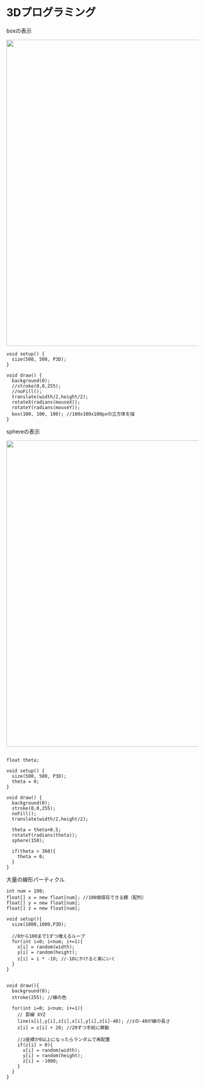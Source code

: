 

# 3Dプログラミング

boxの表示

<img src="https://github.com/55Kaerukun/Processing/blob/master/images/box.png" width="800px"> 

```
void setup() {
  size(500, 500, P3D);
}
 
void draw() {
  background(0);
  //stroke(0,0,255);
  //noFill();
  translate(width/2,height/2);
  rotateX(radians(mouseX));
  rotateY(radians(mouseY));
  box(100, 100, 100); //100x100x100pxの立方体を描
}
```

sphereの表示

<img src="https://github.com/55Kaerukun/Processing/blob/master/images/sphere.png" width="800px"> 


```

float theta;

void setup() {
  size(500, 500, P3D);
  theta = 0;
}
 
void draw() {
  background(0);
  stroke(0,0,255);
  noFill();
  translate(width/2,height/2);
  
  theta = theta+0.5;
  rotateY(radians(theta));
  sphere(150); 
  
  if(theta > 360){
    theta = 0;
  }
}

```

大量の線形パーティクル

```
int num = 100;
float[] x = new float[num]; //100個保存できる棚（配列）
float[] y = new float[num];
float[] z = new float[num];

void setup(){
  size(1000,1000,P3D);
  
  //0から100まで1ずつ増えるループ
  for(int i=0; i<num; i+=1){
    x[i] = random(width);
    y[i] = random(height);
    z[i] = i * -10; //-10にかけると奥にいく
  } 
}


void draw(){
  background(0);
  stroke(255); //線の色
  
  for(int i=0; i<num; i+=1){
    // 罫線 XYZ
    line(x[i],y[i],z[i],x[i],y[i],z[i]-40); //zの-40が線の長さ
    z[i] = z[i] + 20; //20ずつ手前に移動
    
    //z座標が0以上になったらランダムで再配置
    if(z[i] > 0){
      x[i] = random(width);
      y[i] = random(height);
      z[i] = -1000; 
    } 
  }
}


```





